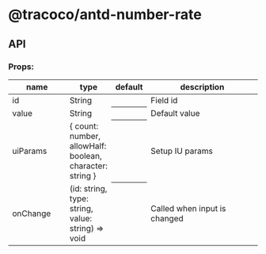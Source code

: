 # @tracoco/antd-number-rate

## API

### Props:

<table>
  <thead>
    <tr>
      <th style="width: 100px;">name</th>
      <th style="width: 50px;">type</th>
      <th>default</th>
      <th>description</th>
    </tr>
  </thead>
  <tbody>
    <tr>
      <td>id</td>
      <td>String</td>
      <th></th>
      <td>Field id</td>
    </tr>
    <tr>
      <td>value</td>
      <td>String</td>
      <th></th>
      <td>Default value</td>
    </tr>
    <tr>
      <td>uiParams</td>
      <td>
        {
          count: number,
          allowHalf: boolean,
          character: string
        }
      </td>
      <th></th>
      <td>Setup IU params</td>
    </tr>
    <tr>
      <td>onChange</td>
      <td>(id: string, type: string, value: string) => void</td>
      <th></th>
      <td>Called when input is changed</td>
    </tr>
  </tbody>
</table>
